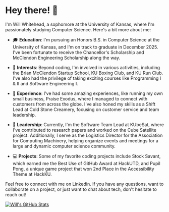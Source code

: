 # Hey there! 👋
I'm Will Whitehead, a sophomore at the University of Kansas, where I'm passionately studying Computer Science. Here's a bit more about me:

- 🎓 **Education**: I'm pursuing an Honors B.S. in Computer Science at the University of Kansas, and I'm on track to graduate in December 2025. I've been fortunate to receive the Chancellor's Scholarship and McClendon Engineering Scholarship along the way.

- 🌟 **Interests**: Beyond coding, I'm involved in various activities, including the Brian McClendon Startup School, KU Boxing Club, and KU Run Club. I've also had the privilege of taking exciting courses like Programming I & II and Software Engineering I.

- 💼 **Experience**: I've had some amazing experiences, like running my own small business, Praise Exodus, where I managed to connect with customers from across the globe. I've also honed my skills as a Shift Lead at Cold Stone Creamery, focusing on customer service and team leadership.

- 🚀 **Leadership**: Currently, I'm the Software Team Lead at KUbeSat, where I've contributed to research papers and worked on the Cube Satellite project. Additionally, I serve as the Logistics Director for the Association for Computing Machinery, helping organize events and meetings for a large and dynamic computer science community.

- 💻 **Projects**: Some of my favorite coding projects include Stock Savant, which earned me the Best Use of GitHub Award at HackUTD, and Pupil Pong, a unique game project that won 2nd Place in the Accessibility Theme at HackKU.

Feel free to connect with me on Linkedin. If you have any questions, want to collaborate on a project, or just want to chat about tech, don't hesitate to reach out!

[![Will's GitHub Stats](https://github-readme-stats.vercel.app/api?username=w1lt&hide=issues&show_icons=true)](https://github.com/w1lt)
